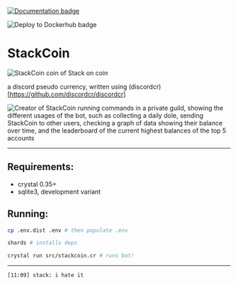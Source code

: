 [![Documentation badge](https://img.shields.io/badge/docs-latest-green.svg?style=flat-square)](https://jackharrhy.github.io/StackCoin/)

![Deploy to Dockerhub badge](https://github.com/jackharrhy/StackCoin/workflows/Deploy%20to%20Dockerhub/badge.svg)

# StackCoin

![StackCoin coin of Stack on coin](https://i.imgur.com/ou12BG6.png)

a discord pseudo currency, written using (discordcr)[https://github.com/discordcr/discordcr]

![Creator of StackCoin running commands in a private guild, showing the different usages of the bot, such as collecting a daily dole, sending StackCoin to other users, checking a graph of data showing their balance over time, and the leaderboard of the current highest balances of the top 5 accounts](https://i.imgur.com/alF7EcU.png)

---

## Requirements:

- crystal 0.35+
- sqlite3, development variant

## Running:

```sh
cp .env.dist .env # then populate .env

shards # installs deps

crystal run src/stackcoin.cr # runs bot!
```

---

```txt
[11:09] stack: i hate it
```
